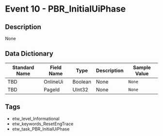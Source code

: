 # Event 10 - PBR_InitialUiPhase

## Description
None

## Data Dictionary
|Standard Name|Field Name|Type|Description|Sample Value|
|---|---|---|---|---|
|TBD|OnlineUi|Boolean|None|`None`|
|TBD|PageId|UInt32|None|`None`|

## Tags
* etw_level_Informational
* etw_keywords_ResetEngTrace
* etw_task_PBR_InitialUiPhase
